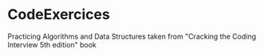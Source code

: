 CodeExercices
=============

Practicing Algorithms and Data Structures taken from "Cracking the Coding Interview 5th edition" book
